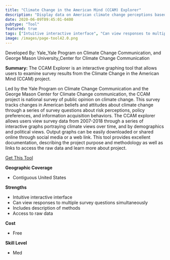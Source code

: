 ```yaml
---
title: "Climate Change in the American Mind (CCAM) Explorer"
description: "Display data on American climate change perceptions based on year and respondent characteristics"
date: 2020-06-09T09:45:01-0400
pubtype: "Tool"
featured: true
tags: ["Intuitive interactive interface", "Can view responses to multiple survey questions simultaneously", "Includes description of methods", "Access to raw data"]
image: /images/page-tool42.0.png
---
```

Developed By: Yale_Yale Program on Climate Change Communication, and George Mason University_Center for Climate Change Communication

**Summary:** The CCAM Explorer is an interactive graphing tool that allows users to examine survey results from the Climate Change in the American Mind (CCAM) project. 

Led by the Yale Program on Climate Change Communication and the George Mason Center for Climate Change communication, the CCAM project is national survey of public opinion on climate change. This survey tracks changes in American beliefs and attitudes about climate change through a series of survey questions about risk perceptions, policy preferences, and information acquisition behaviors. The CCAM explorer allows users view survey data from 2007-2018 through a series of interactive graphs portraying climate views over time, and by demographics and political views. Output graphs can be easily downloaded or shared online through social media or a web link. This tool provides excellent documentation, describing the project purpose and methodology as well as links to access the raw data and learn more about project.

<a href="https://www.climatechangecommunication.org/ccam-explorer/" target="_blank">Get This Tool</a>

__**Geographic Coverage**__
- Contiguous United States

__**Strengths**__
-  Intuitive interactive interface
-   Can view responses to multiple survey questions simultaneously
-   Includes description of methods
-   Access to raw data

__**Cost**__
- Free

__**Skill Level**__
- Med
